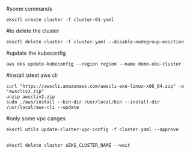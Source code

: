 #some commands
```
eksctl create cluster -f cluster-01.yaml
```
#to delete the cluster
```
eksctl delete cluster -f cluster.yaml --disable-nodegroup-eviction

```


#update the kubeconfig
```
aws eks update-kubeconfig --region region --name demo-eks-cluster
```


#install latest aws cli

```
curl "https://awscli.amazonaws.com/awscli-exe-linux-x86_64.zip" -o "awscliv2.zip"
unzip awscliv2.zip
sudo ./aws/install --bin-dir /usr/local/bin --install-dir /usr/local/aws-cli --update

```

#only some vpc canges 

```
eksctl utils update-cluster-vpc-config -f cluster.yaml --approve

```

```

eksctl delete cluster $EKS_CLUSTER_NAME --wait

```